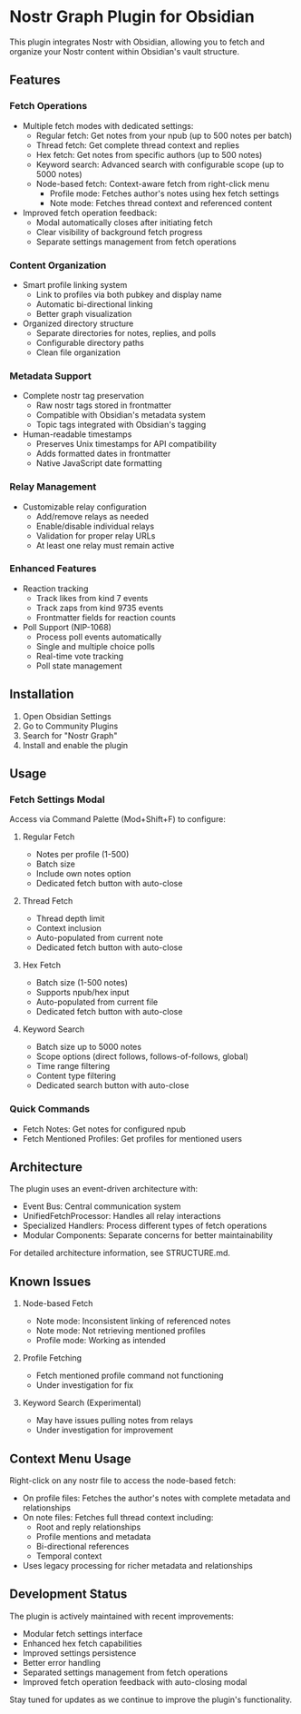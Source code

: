 # Nostr Graph Plugin for Obsidian

This plugin integrates Nostr with Obsidian, allowing you to fetch and organize your Nostr content within Obsidian's vault structure.

## Features

### Fetch Operations
- Multiple fetch modes with dedicated settings:
  - Regular fetch: Get notes from your npub (up to 500 notes per batch)
  - Thread fetch: Get complete thread context and replies
  - Hex fetch: Get notes from specific authors (up to 500 notes)
  - Keyword search: Advanced search with configurable scope (up to 5000 notes)
  - Node-based fetch: Context-aware fetch from right-click menu
    - Profile mode: Fetches author's notes using hex fetch settings
    - Note mode: Fetches thread context and referenced content
- Improved fetch operation feedback:
  - Modal automatically closes after initiating fetch
  - Clear visibility of background fetch progress
  - Separate settings management from fetch operations

### Content Organization
- Smart profile linking system
  - Link to profiles via both pubkey and display name
  - Automatic bi-directional linking
  - Better graph visualization
- Organized directory structure
  - Separate directories for notes, replies, and polls
  - Configurable directory paths
  - Clean file organization

### Metadata Support
- Complete nostr tag preservation
  - Raw nostr tags stored in frontmatter
  - Compatible with Obsidian's metadata system
  - Topic tags integrated with Obsidian's tagging
- Human-readable timestamps
  - Preserves Unix timestamps for API compatibility
  - Adds formatted dates in frontmatter
  - Native JavaScript date formatting

### Relay Management
- Customizable relay configuration
  - Add/remove relays as needed
  - Enable/disable individual relays
  - Validation for proper relay URLs
  - At least one relay must remain active

### Enhanced Features
- Reaction tracking
  - Track likes from kind 7 events
  - Track zaps from kind 9735 events
  - Frontmatter fields for reaction counts
- Poll Support (NIP-1068)
  - Process poll events automatically
  - Single and multiple choice polls
  - Real-time vote tracking
  - Poll state management

## Installation

1. Open Obsidian Settings
2. Go to Community Plugins
3. Search for "Nostr Graph"
4. Install and enable the plugin

## Usage

### Fetch Settings Modal
Access via Command Palette (Mod+Shift+F) to configure:

1. Regular Fetch
   - Notes per profile (1-500)
   - Batch size
   - Include own notes option
   - Dedicated fetch button with auto-close

2. Thread Fetch
   - Thread depth limit
   - Context inclusion
   - Auto-populated from current note
   - Dedicated fetch button with auto-close

3. Hex Fetch
   - Batch size (1-500 notes)
   - Supports npub/hex input
   - Auto-populated from current file
   - Dedicated fetch button with auto-close

4. Keyword Search
   - Batch size up to 5000 notes
   - Scope options (direct follows, follows-of-follows, global)
   - Time range filtering
   - Content type filtering
   - Dedicated search button with auto-close

### Quick Commands
- Fetch Notes: Get notes for configured npub
- Fetch Mentioned Profiles: Get profiles for mentioned users

## Architecture

The plugin uses an event-driven architecture with:

- Event Bus: Central communication system
- UnifiedFetchProcessor: Handles all relay interactions
- Specialized Handlers: Process different types of fetch operations
- Modular Components: Separate concerns for better maintainability

For detailed architecture information, see STRUCTURE.md.

## Known Issues

1. Node-based Fetch
   - Note mode: Inconsistent linking of referenced notes
   - Note mode: Not retrieving mentioned profiles
   - Profile mode: Working as intended

2. Profile Fetching
   - Fetch mentioned profile command not functioning
   - Under investigation for fix

3. Keyword Search (Experimental)
   - May have issues pulling notes from relays
   - Under investigation for improvement

## Context Menu Usage

Right-click on any nostr file to access the node-based fetch:
- On profile files: Fetches the author's notes with complete metadata and relationships
- On note files: Fetches full thread context including:
  - Root and reply relationships
  - Profile mentions and metadata
  - Bi-directional references
  - Temporal context
- Uses legacy processing for richer metadata and relationships

## Development Status

The plugin is actively maintained with recent improvements:

- Modular fetch settings interface
- Enhanced hex fetch capabilities
- Improved settings persistence
- Better error handling
- Separated settings management from fetch operations
- Improved fetch operation feedback with auto-closing modal

Stay tuned for updates as we continue to improve the plugin's functionality.

